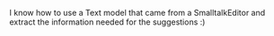 I know how to use a Text model that came from a SmalltalkEditor and extract the information needed for the suggestions :)